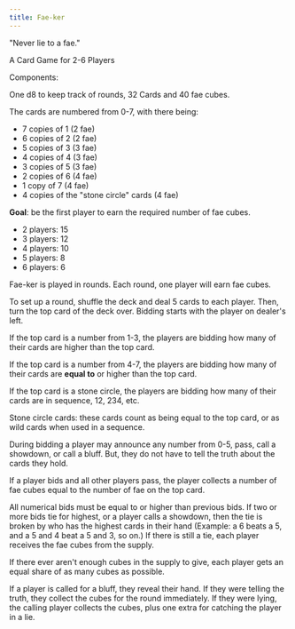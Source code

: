 ```yaml
---
title: Fae-ker
---
```


"Never lie to a fae."

A Card Game for 2-6 Players

Components:

One d8 to keep track of rounds, 32 Cards and 40 fae cubes.

The cards are numbered from 0-7, with there being:

- 7 copies of 1 (2 fae)
- 6 copies of 2 (2 fae)
- 5 copies of 3 (3 fae)
- 4 copies of 4 (3 fae)
- 3 copies of 5 (3 fae)
- 2 copies of 6 (4 fae)
- 1 copy of 7 (4 fae)
- 4 copies of the "stone circle" cards (4 fae)

**Goal**: be the first player to earn the required number of fae cubes.

- 2 players: 15
- 3 players: 12
- 4 players: 10
- 5 players: 8
- 6 players: 6

Fae-ker is played in rounds. Each round, one player will earn fae cubes.

To set up a round, shuffle the deck and deal 5 cards to each player. Then, turn the top card of the deck over. Bidding starts with the player on dealer's left. 

If the top card is a number from 1-3, the players are bidding how many of their cards are higher than the top card. 

If the top card is a number from 4-7, the players are bidding how many of their cards are **equal to** or higher than the top card.

If the top card is a stone circle, the players are bidding how many of their cards are in sequence, 12, 234, etc.

Stone circle cards: these cards count as being equal to the top card, or as wild cards when used in a sequence.

During bidding a player may announce any number from 0-5, pass, call a showdown, or call a bluff. But, they do not have to tell the truth about the cards they hold. 

If a player bids and all other players pass, the player collects a number of fae cubes equal to the number of fae on the top card.

All numerical bids must be equal to or higher than previous bids. If two or more bids tie for highest, or a player calls a showdown, then the tie is broken by who has the highest cards in their hand (Example: a 6 beats a 5, and a 5 and 4 beat a 5 and 3, so on.) If there is still a tie, each player receives the fae cubes from the supply. 

If there ever aren't enough cubes in the supply to give, each player gets an equal share of as many cubes as possible.

If a player is called for a bluff, they reveal their hand. If they were telling the truth, they collect the cubes for the round immediately. If they were lying, the calling player collects the cubes, plus one extra for catching the player in a lie.

